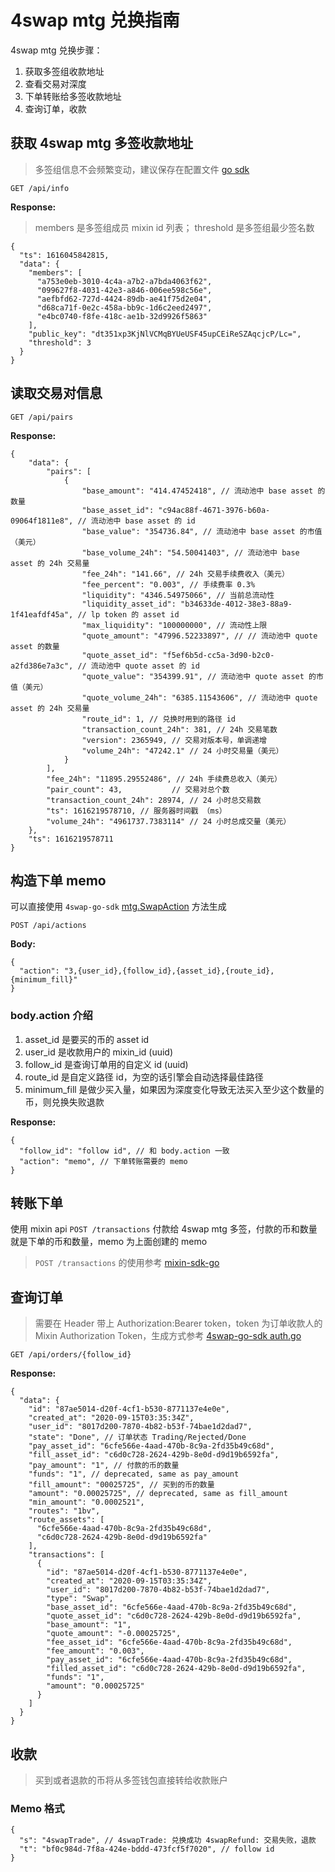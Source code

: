 # 4swap mtg 兑换指南

4swap mtg 兑换步骤：

1. 获取多签组收款地址
2. 查看交易对深度  
3. 下单转账给多签收款地址
4. 查询订单，收款

## 获取 4swap mtg 多签收款地址

> 多签组信息不会频繁变动，建议保存在配置文件
> [go sdk](https://github.com/fox-one/4swap-sdk-go/blob/master/group.go#L17)

```http request
GET /api/info
```

**Response:**

> members 是多签组成员 mixin id 列表；
> threshold 是多签组最少签名数

```json5
{
  "ts": 1616045842815,
  "data": {
    "members": [
      "a753e0eb-3010-4c4a-a7b2-a7bda4063f62",
      "099627f8-4031-42e3-a846-006ee598c56e",
      "aefbfd62-727d-4424-89db-ae41f75d2e04",
      "d68ca71f-0e2c-458a-bb9c-1d6c2eed2497",
      "e4bc0740-f8fe-418c-ae1b-32d9926f5863"
    ],
    "public_key": "dt351xp3KjNlVCMqBYUeUSF45upCEiReSZAqcjcP/Lc=",
    "threshold": 3
  }
}
```

## 读取交易对信息

```http request
GET /api/pairs
```

**Response:**

```json5
{
    "data": {
        "pairs": [
            {
                "base_amount": "414.47452418", // 流动池中 base asset 的数量
                "base_asset_id": "c94ac88f-4671-3976-b60a-09064f1811e8", // 流动池中 base asset 的 id
                "base_value": "354736.84", // 流动池中 base asset 的市值（美元）
                "base_volume_24h": "54.50041403", // 流动池中 base asset 的 24h 交易量
                "fee_24h": "141.66", // 24h 交易手续费收入（美元）
                "fee_percent": "0.003", // 手续费率 0.3%
                "liquidity": "4346.54975066", // 当前总流动性
                "liquidity_asset_id": "b34633de-4012-38e3-88a9-1f41eafdf45a", // lp token 的 asset id
                "max_liquidity": "100000000", // 流动性上限
                "quote_amount": "47996.52233897", // // 流动池中 quote asset 的数量
                "quote_asset_id": "f5ef6b5d-cc5a-3d90-b2c0-a2fd386e7a3c", // 流动池中 quote asset 的 id
                "quote_value": "354399.91", // 流动池中 quote asset 的市值（美元）
                "quote_volume_24h": "6385.11543606", // 流动池中 quote asset 的 24h 交易量
                "route_id": 1, // 兑换时用到的路径 id
                "transaction_count_24h": 381, // 24h 交易笔数
                "version": 2365949, // 交易对版本号，单调递增
                "volume_24h": "47242.1" // 24 小时交易量（美元）
            }
        ],
        "fee_24h": "11895.29552486", // 24h 手续费总收入（美元）
        "pair_count": 43,           // 交易对总个数
        "transaction_count_24h": 28974, // 24 小时总交易数
        "ts": 1616219578710, // 服务器时间戳 （ms）
        "volume_24h": "4961737.7383114" // 24 小时总成交量（美元）
    },
    "ts": 1616219578711
}
```

## 构造下单 memo

可以直接使用 ```4swap-go-sdk``` [mtg.SwapAction](https://github.com/fox-one/4swap-sdk-go/blob/master/mtg/action.go#L48) 方法生成

```http request
POST /api/actions
```

**Body:**

```json5
{
  "action": "3,{user_id},{follow_id},{asset_id},{route_id},{minimum_fill}"
}
```

### body.action 介绍

1. asset_id 是要买的币的 asset id
2. user_id 是收款用户的 mixin_id (uuid)
3. follow_id 是查询订单用的自定义 id (uuid)
4. route_id 是自定义路径 id，为空的话引擎会自动选择最佳路径
5. minimum_fill 是做少买入量，如果因为深度变化导致无法买入至少这个数量的币，则兑换失败退款


**Response:**

```json5
{
  "follow_id": "follow id", // 和 body.action 一致
  "action": "memo", // 下单转账需要的 memo
}
```


## 转账下单

使用 mixin api ```POST /transactions``` 付款给 4swap mtg 多签，付款的币和数量就是下单的币和数量，memo 为上面创建的 memo

> ```POST /transactions``` 的使用参考 [mixin-sdk-go](https://github.com/fox-one/mixin-sdk-go/blob/faab649ffba80acf12948d5bb2205e149d5ace7b/transaction_raw.go#L41) 


## 查询订单

> 需要在 Header 带上 Authorization:Bearer token，token 为订单收款人的 Mixin Authorization Token，生成方式参考
> [4swap-go-sdk auth.go](https://github.com/fox-one/4swap-sdk-go/blob/master/auth.go#L12)

```http request
GET /api/orders/{follow_id}
```

**Response:**

```json5
{
  "data": {
    "id": "87ae5014-d20f-4cf1-b530-8771137e4e0e",
    "created_at": "2020-09-15T03:35:34Z",
    "user_id": "8017d200-7870-4b82-b53f-74bae1d2dad7",
    "state": "Done", // 订单状态 Trading/Rejected/Done
    "pay_asset_id": "6cfe566e-4aad-470b-8c9a-2fd35b49c68d",
    "fill_asset_id": "c6d0c728-2624-429b-8e0d-d9d19b6592fa",
    "pay_amount": "1", // 付款的币的数量
    "funds": "1", // deprecated, same as pay_amount
    "fill_amount": "00025725", // 买到的币的数量
    "amount": "0.00025725", // deprecated, same as fill_amount
    "min_amount": "0.0002521",
    "routes": "1bv",
    "route_assets": [
      "6cfe566e-4aad-470b-8c9a-2fd35b49c68d",
      "c6d0c728-2624-429b-8e0d-d9d19b6592fa"
    ],
    "transactions": [
      {
        "id": "87ae5014-d20f-4cf1-b530-8771137e4e0e",
        "created_at": "2020-09-15T03:35:34Z",
        "user_id": "8017d200-7870-4b82-b53f-74bae1d2dad7",
        "type": "Swap",
        "base_asset_id": "6cfe566e-4aad-470b-8c9a-2fd35b49c68d",
        "quote_asset_id": "c6d0c728-2624-429b-8e0d-d9d19b6592fa",
        "base_amount": "1",
        "quote_amount": "-0.00025725",
        "fee_asset_id": "6cfe566e-4aad-470b-8c9a-2fd35b49c68d",
        "fee_amount": "0.003",
        "pay_asset_id": "6cfe566e-4aad-470b-8c9a-2fd35b49c68d",
        "filled_asset_id": "c6d0c728-2624-429b-8e0d-d9d19b6592fa",
        "funds": "1",
        "amount": "0.00025725"
      }
    ]
  }
}
```

## 收款

> 买到或者退款的币将从多签钱包直接转给收款账户

### Memo 格式

```json5
{
  "s": "4swapTrade", // 4swapTrade: 兑换成功 4swapRefund: 交易失败，退款
  "t": "bf0c984d-7f8a-424e-bddd-473fcf5f7020", // follow id
}
```
